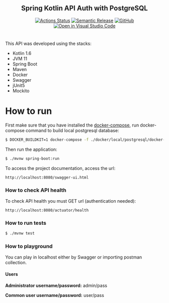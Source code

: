 <h2 align="center">Spring Kotlin API Auth with PostgreSQL</h2>

<p align="center">
  <a href="https://github.com/joaogcs/spring-kotlin-user-auth-postgresql/actions"><img alt="Actions Status" src="https://github.com/joaogcs/spring-kotlin-user-auth-postgresql/workflows/CI/badge.svg"></a>
  <a href="https://github.com/relekang/python-semantic-release"><img alt="Semantic Release" src="https://img.shields.io/badge/%20%20%F0%9F%93%A6%F0%9F%9A%80-semantic--release-e10079.svg"></a>
  <a href="https://github.com/joaogcs/spring-kotlin-user-auth-postgresql/blob/main/LICENSE"><img alt="GitHub" src="https://img.shields.io/github/license/joaogcs/spring-kotlin-user-auth-postgresql"/></a>
  <a href="https://open.vscode.dev/joaogcs/spring-kotlin-user-auth-postgresql"><img alt="Open in Visual Studio Code" src="https://open.vscode.dev/badges/open-in-vscode.svg"/></a>
</p>

# 
This API was developed using the stacks:
- Kotlin 1.6
- JVM 11
- Spring Boot
- Maven
- Docker
- Swagger
- jUnit5
- Mockito
# How to run
First make sure that you have installed the [docker-compose](https://docs.docker.com/compose/gettingstarted/), run docker-compose command to build local postgresql database:
```sh
$ DOCKER_BUILDKIT=1 docker-compose -f ./docker/local/postgresql/docker-compose.yml up -d
```
Then run the application:
```sh
$ ./mvnw spring-boot:run
```
To access the project documentation, access the url:
```
http://localhost:8080/swagger-ui.html
```
### How to check API health
To check API health you must GET url (authentication needed):
```
http://localhost:8080/actuator/health
```
### How to run tests
```sh
$ ./mvnw test
```

### How to playground
You can play in localhost either by Swagger or importing postman collection.

#### Users

**Administrator username/password:** admin/pass

**Common user username/password:** user/pass